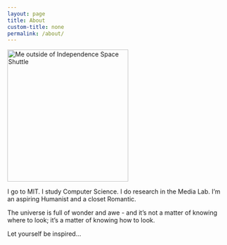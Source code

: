 ```yaml
---
layout: page
title: About
custom-title: none
permalink: /about/
---
```


<img src="{{ site.url}}/images/pages/me_about.png" class="img-circle rounded mx-auto d-block" height="300" width="275" alt="Me outside of Independence Space Shuttle">

I go to MIT. I study Computer Science. I do research in the Media Lab. I’m an aspiring Humanist and a closet Romantic.

The universe is full of wonder and awe - and it’s not a matter of knowing where to look; it’s a matter of knowing how to look.

Let yourself be inspired…

